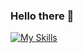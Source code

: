 ### Hello there 🌱

[![My Skills](https://skillicons.dev/icons?i=java,spring,angular,react,tailwind,git,ts,next,go )](https://skillicons.dev)
